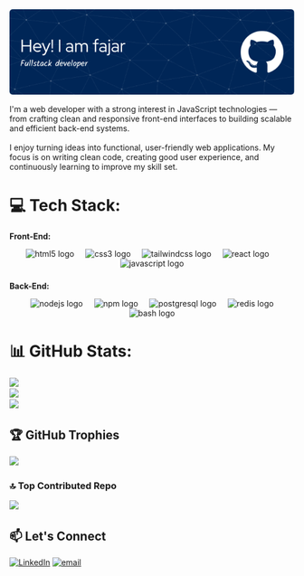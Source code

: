 <div align="center">
  <img src="./src/github-header-image.png" />
</div>

I'm a web developer with a strong interest in JavaScript technologies — from crafting clean and responsive front-end interfaces to building scalable and efficient back-end systems.<br><br>I enjoy turning ideas into functional, user-friendly web applications. My focus is on writing clean code, creating good user experience, and continuously learning to improve my skill set.

# 💻 Tech Stack:

**Front-End:**

<div align="center">
  <img src="https://cdn.jsdelivr.net/gh/devicons/devicon/icons/html5/html5-original.svg" height="60" alt="html5 logo"  />
  <img width="12" />
  <img src="https://cdn.jsdelivr.net/gh/devicons/devicon/icons/css3/css3-original.svg" height="60" alt="css3 logo"  />
  <img width="12" />
  <img src="https://skillicons.dev/icons?i=tailwind" height="60" alt="tailwindcss logo"  />
  <img width="12" />
  <img src="https://cdn.jsdelivr.net/gh/devicons/devicon/icons/react/react-original.svg" height="60" alt="react logo"  />
  <img width="12" />
  <img src="https://cdn.jsdelivr.net/gh/devicons/devicon/icons/javascript/javascript-original.svg" height="60" alt="javascript logo"  />
</div>

###

**Back-End:**

<div align="center">
  <img width="12" />
  <img src="https://cdn.jsdelivr.net/gh/devicons/devicon/icons/nodejs/nodejs-original.svg" height="60" alt="nodejs logo"  />
  <img width="12" />
  <img src="https://cdn.jsdelivr.net/gh/devicons/devicon/icons/npm/npm-original-wordmark.svg" height="60" alt="npm logo"  />
  <img width="12" />
  <img src="https://cdn.jsdelivr.net/gh/devicons/devicon/icons/postgresql/postgresql-original.svg" height="60" alt="postgresql logo"  />
  <img width="12" />
  <img src="https://cdn.jsdelivr.net/gh/devicons/devicon/icons/redis/redis-original.svg" height="60" alt="redis logo"  />
  <img width="12" />
  <img src="https://cdn.jsdelivr.net/gh/devicons/devicon/icons/bash/bash-original.svg" height="60" alt="bash logo"  />
</div>

# 📊 GitHub Stats:
![](https://github-readme-stats.vercel.app/api?username=AchmadFajarN&theme=shadow_blue&hide_border=true&include_all_commits=false&count_private=false)<br/>
![](https://nirzak-streak-stats.vercel.app/?user=AchmadFajarN&theme=shadow_blue&hide_border=true)<br/>
![](https://github-readme-stats.vercel.app/api/top-langs/?username=AchmadFajarN&theme=shadow_blue&hide_border=true&include_all_commits=false&count_private=false&layout=compact)

## 🏆 GitHub Trophies
![](https://github-profile-trophy.vercel.app/?username=AchmadFajarN&theme=tokyonight&no-frame=true&no-bg=true&margin-w=4)

### 🔝 Top Contributed Repo
![](https://github-contributor-stats.vercel.app/api?username=AchmadFajarN&limit=5&theme=shadow_blue&combine_all_yearly_contributions=true)

## 📫 Let's Connect

[![LinkedIn](https://img.shields.io/badge/LinkedIn-%230077B5.svg?logo=linkedin&logoColor=white)](https://linkedin.com/in/https://www.linkedin.com/in/achmad-fajar-28b00335a) [![email](https://img.shields.io/badge/Email-D14836?logo=gmail&logoColor=white)](mailto:achmadfajar712@gmail.com) 
<!-- Proudly created with GPRM ( https://gprm.itsvg.in ) -->
